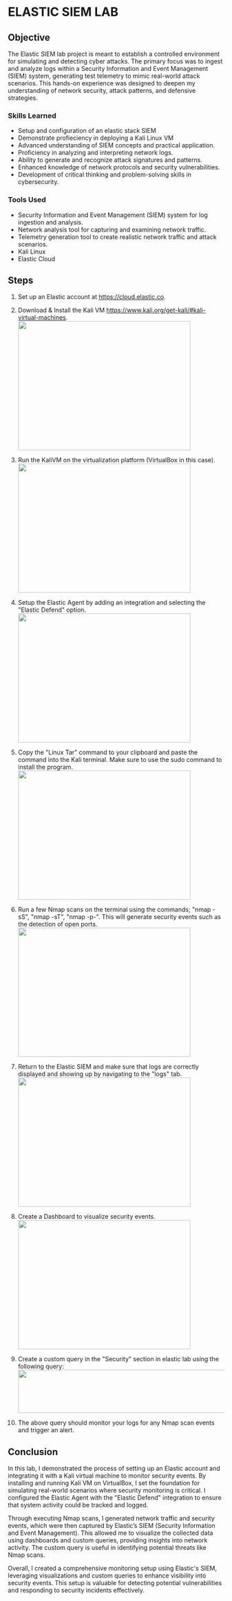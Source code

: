 
# ELASTIC SIEM LAB

## Objective

The Elastic SIEM lab project is meant to establish a controlled environment for simulating and detecting cyber attacks. The primary focus was to ingest and analyze logs within a Security Information and Event Management (SIEM) system, generating test telemetry to mimic real-world attack scenarios. This hands-on experience was designed to deepen my understanding of network security, attack patterns, and defensive strategies.

### Skills Learned

- Setup and configuration of an elastic stack SIEM
- Demonstrate profieciency in deploying a Kali Linux VM
- Advanced understanding of SIEM concepts and practical application.
- Proficiency in analyzing and interpreting network logs.
- Ability to generate and recognize attack signatures and patterns.
- Enhanced knowledge of network protocols and security vulnerabilities.
- Development of critical thinking and problem-solving skills in cybersecurity.

### Tools Used

- Security Information and Event Management (SIEM) system for log ingestion and analysis.
- Network analysis tool for capturing and examining network traffic.
- Telemetry generation tool to create realistic network traffic and attack scenarios.
- Kali Linux
- Elastic Cloud 

## Steps

1. Set up an Elastic account at https://cloud.elastic.co.
2. Download & Install the Kali VM https://www.kali.org/get-kali/#kali-virtual-machines. <br> <img src="https://github.com/user-attachments/assets/c6aa5654-8672-4388-a757-7fa0260a0612" width="400" height="300"/>
3. Run the KaliVM on the virtualization platform (VirtualBox in this case). <br> <img src="https://github.com/user-attachments/assets/c97fedb0-ad1c-43d5-bfbc-5e0c5faa5adb" width="400" height="300"/>
4. Setup the Elastic Agent by adding an integration and selecting the "Elastic Defend" option. <br> <img src="https://github.com/user-attachments/assets/fd2f7314-b31c-4b21-95e9-b1ea2292410d" width="400" height="300"/>

5. Copy the "Linux Tar" command to your clipboard and paste the command into the Kali terminal. Make sure to use the sudo command to install the program. <br> <img src="https://github.com/user-attachments/assets/8cbda3ef-1e80-4302-968c-ce0134c9d472" width="400" height="300"/>



6. Run a few Nmap scans on the terminal using the commands; "nmap -sS", "nmap -sT", "nmap -p-". This will generate security events such as the detection of open ports. <br> <img src="https://github.com/user-attachments/assets/7947ce60-1559-4cd4-9155-b93b558346d2" width="400" height="300"/>


7. Return to the Elastic SIEM and make sure that logs are correctly displayed and showing up by navigating to the "logs" tab. <br> <img src="https://github.com/user-attachments/assets/ea2225eb-56ce-4856-bb43-f7aec07c71bf" width="400" height="300"/>

8. Create a Dashboard to visualize security events. <br> <img src="https://github.com/user-attachments/assets/3a022ed6-daf5-46bb-8101-7c6ccd87a2d0" width="400" height="300"/>



9. Create a custom query in the "Security" section in elastic lab using the following query: <br> <img src="https://github.com/user-attachments/assets/036890e4-129f-494c-9d12-b8b7575843c3" width="700" height="100"/>

10. The above query should monitor your logs for any Nmap scan events and trigger an alert.

## Conclusion
In this lab, I demonstrated the process of setting up an Elastic account and integrating it with a Kali virtual machine to monitor security events. By installing and running Kali VM on VirtualBox, I set the foundation for simulating real-world scenarios where security monitoring is critical. I configured the Elastic Agent with the "Elastic Defend" integration to ensure that system activity could be tracked and logged.

Through executing Nmap scans, I generated network traffic and security events, which were then captured by Elastic’s SIEM (Security Information and Event Management). This allowed me to visualize the collected data using dashboards and custom queries, providing insights into network activity. The custom query is useful in identifying potential threats like Nmap scans.

Overall, I created a comprehensive monitoring setup using Elastic's SIEM, leveraging visualizations and custom queries to enhance visibility into security events. This setup is valuable for detecting potential vulnerabilities and responding to security incidents effectively.


